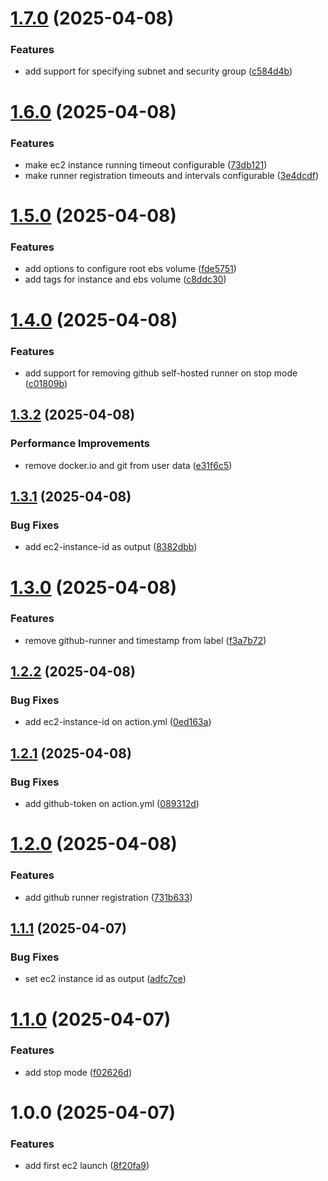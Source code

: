 # [1.7.0](https://github.com/evners/on-demand-ec2-runner/compare/v1.6.0...v1.7.0) (2025-04-08)


### Features

* add support for specifying subnet and security group ([c584d4b](https://github.com/evners/on-demand-ec2-runner/commit/c584d4b32aaa7d3ff95b9942dec304c750e890d1))

# [1.6.0](https://github.com/evners/on-demand-ec2-runner/compare/v1.5.0...v1.6.0) (2025-04-08)


### Features

* make ec2 instance running timeout configurable ([73db121](https://github.com/evners/on-demand-ec2-runner/commit/73db12121788b0b78de5493e41456e510fa1757c))
* make runner registration timeouts and intervals configurable ([3e4dcdf](https://github.com/evners/on-demand-ec2-runner/commit/3e4dcdf96f328c5080dbaa6455dcc927c1b70116))

# [1.5.0](https://github.com/evners/on-demand-ec2-runner/compare/v1.4.0...v1.5.0) (2025-04-08)


### Features

* add options to configure root ebs volume ([fde5751](https://github.com/evners/on-demand-ec2-runner/commit/fde5751065691d0b842b74d59a03cda4e1cc3ce1))
* add tags for instance and ebs volume ([c8ddc30](https://github.com/evners/on-demand-ec2-runner/commit/c8ddc30e8521a8f4f9d574daddfa39928b2d1375))

# [1.4.0](https://github.com/evners/on-demand-ec2-runner/compare/v1.3.2...v1.4.0) (2025-04-08)


### Features

* add support for removing github self-hosted runner on stop mode ([c01809b](https://github.com/evners/on-demand-ec2-runner/commit/c01809b3dbb42f8f67060d4875df008ba04c9995))

## [1.3.2](https://github.com/evners/on-demand-ec2-runner/compare/v1.3.1...v1.3.2) (2025-04-08)


### Performance Improvements

* remove docker.io and git from user data ([e31f6c5](https://github.com/evners/on-demand-ec2-runner/commit/e31f6c50a7ae1eb17b82fc5b3ea717916b4b1530))

## [1.3.1](https://github.com/evners/on-demand-ec2-runner/compare/v1.3.0...v1.3.1) (2025-04-08)


### Bug Fixes

* add ec2-instance-id as output ([8382dbb](https://github.com/evners/on-demand-ec2-runner/commit/8382dbb11721baa27e20cb685c3ac4ea157e82db))

# [1.3.0](https://github.com/evners/on-demand-ec2-runner/compare/v1.2.2...v1.3.0) (2025-04-08)


### Features

* remove github-runner and timestamp from label ([f3a7b72](https://github.com/evners/on-demand-ec2-runner/commit/f3a7b72fceb03e02abbab6ef419b3b151c4c35e4))

## [1.2.2](https://github.com/evners/on-demand-ec2-runner/compare/v1.2.1...v1.2.2) (2025-04-08)


### Bug Fixes

* add ec2-instance-id on action.yml ([0ed163a](https://github.com/evners/on-demand-ec2-runner/commit/0ed163abffc3e8ed67f8c0a58a160e81d175aff8))

## [1.2.1](https://github.com/evners/on-demand-ec2-runner/compare/v1.2.0...v1.2.1) (2025-04-08)


### Bug Fixes

* add github-token on action.yml ([089312d](https://github.com/evners/on-demand-ec2-runner/commit/089312d886e17a266899713586dcf52baf31162f))

# [1.2.0](https://github.com/evners/on-demand-ec2-runner/compare/v1.1.1...v1.2.0) (2025-04-08)


### Features

* add github runner registration ([731b633](https://github.com/evners/on-demand-ec2-runner/commit/731b6337a82222337534417309fa45a3dfa0b81c))

## [1.1.1](https://github.com/evners/on-demand-ec2-runner/compare/v1.1.0...v1.1.1) (2025-04-07)


### Bug Fixes

* set ec2 instance id as output ([adfc7ce](https://github.com/evners/on-demand-ec2-runner/commit/adfc7ce070b3ff37c5d78939f127ae2eeeed335f))

# [1.1.0](https://github.com/evners/on-demand-ec2-runner/compare/v1.0.0...v1.1.0) (2025-04-07)


### Features

* add stop mode ([f02626d](https://github.com/evners/on-demand-ec2-runner/commit/f02626d4d47208a9069510ec384d5c22b589dc70))

# 1.0.0 (2025-04-07)


### Features

* add first ec2 launch ([8f20fa9](https://github.com/evners/on-demand-ec2-runner/commit/8f20fa9d61f216647d5065afc19cd4f640e169bb))
